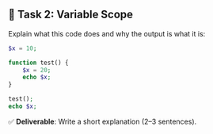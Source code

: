 ## 🧩 Task 2: Variable Scope  

Explain what this code does and why the output is what it is:

```php
$x = 10;

function test() {
    $x = 20;
    echo $x;
}

test();
echo $x;
```

✅ **Deliverable**: Write a short explanation (2–3 sentences).